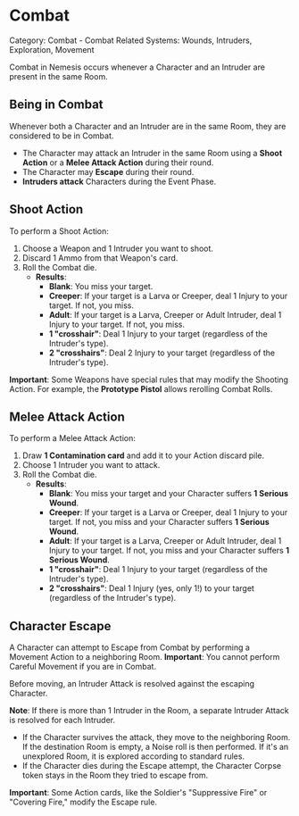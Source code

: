 # Combat

Category: Combat - Combat
Related Systems: Wounds, Intruders, Exploration, Movement

Combat in Nemesis occurs whenever a Character and an Intruder are present in the same Room.

## Being in Combat

Whenever both a Character and an Intruder are in the same Room, they are considered to be in Combat.

- The Character may attack an Intruder in the same Room using a **Shoot Action** or a **Melee Attack Action** during their round.
- The Character may **Escape** during their round.
- **Intruders attack** Characters during the Event Phase.

## Shoot Action

To perform a Shoot Action:

1.  Choose a Weapon and 1 Intruder you want to shoot.
2.  Discard 1 Ammo from that Weapon's card.
3.  Roll the Combat die.
    - **Results**:
      - **Blank**: You miss your target.
      - **Creeper**: If your target is a Larva or Creeper, deal 1 Injury to your target. If not, you miss.
      - **Adult**: If your target is a Larva, Creeper or Adult Intruder, deal 1 Injury to your target. If not, you miss.
      - **1 "crosshair"**: Deal 1 Injury to your target (regardless of the Intruder's type).
      - **2 "crosshairs"**: Deal 2 Injury to your target (regardless of the Intruder's type).

**Important**: Some Weapons have special rules that may modify the Shooting Action. For example, the **Prototype Pistol** allows rerolling Combat Rolls.

## Melee Attack Action

To perform a Melee Attack Action:

1. Draw **1 Contamination card** and add it to your Action discard pile.
2. Choose 1 Intruder you want to attack.
3. Roll the Combat die.
   - **Results**:
     - **Blank**: You miss your target and your Character suffers **1 Serious Wound**.
     - **Creeper**: If your target is a Larva or Creeper, deal 1 Injury to your target. If not, you miss and your Character suffers **1 Serious Wound**.
     - **Adult**: If your target is a Larva, Creeper or Adult Intruder, deal 1 Injury to your target. If not, you miss and your Character suffers **1 Serious Wound**.
     - **1 "crosshair"**: Deal 1 Injury to your target (regardless of the Intruder's type).
     - **2 "crosshairs"**: Deal 1 Injury (yes, only 1!) to your target (regardless of the Intruder's type).

## Character Escape

A Character can attempt to Escape from Combat by performing a Movement Action to a neighboring Room.
**Important**: You cannot perform Careful Movement if you are in Combat.

Before moving, an Intruder Attack is resolved against the escaping Character.

**Note**: If there is more than 1 Intruder in the Room, a separate Intruder Attack is resolved for each Intruder.

- If the Character survives the attack, they move to the neighboring Room. If the destination Room is empty, a Noise roll is then performed. If it's an unexplored Room, it is explored according to standard rules.
- If the Character dies during the Escape attempt, the Character Corpse token stays in the Room they tried to escape from.

**Important**: Some Action cards, like the Soldier's "Suppressive Fire" or "Covering Fire," modify the Escape rule.

